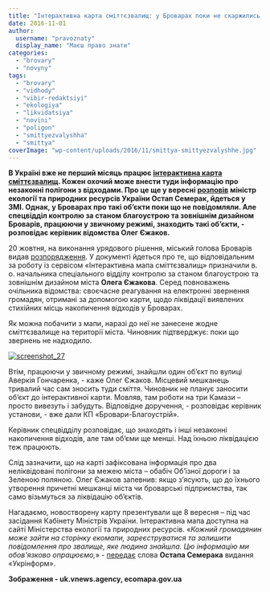 ```yaml
---
title: "Інтерактивна карта сміттєзвалищ: у Броварах поки не скаржились, хоча незаконні відходи знаходять"
date: 2016-11-01
author: 
  username: "pravoznaty"
  display_name: "Маєш право знати"
categories: 
  - "brovary"
  - "novyny"
tags: 
  - "brovary"
  - "vidhody"
  - "vibir-redaktsiyi"
  - "ekologiya"
  - "likvidatsiya"
  - "novini"
  - "poligon"
  - "smittyezvalyshha"
  - "smittya"
coverImage: "wp-content/uploads/2016/11/smittya-smittyezvalyshhe.jpg"
---
```


**В Україні вже не перший місяць працює [інтерактивна карта сміттєзвалищ](https://ecomapa.gov.ua/). Кожен охочий може внести туди інформацію про незаконні полігони з відходами. Про це ще у вересні [розповів](https://www.ukrinform.ua/rubric-society/2079574-na-kabmini-prezentuvali-iteraktivnu-mapu-zvalis.html) міністр екології та природних ресурсів України Остап Семерак, йдеться у ЗМІ. Однак, у Броварах про такі об’єкти поки що не повідомляли. Але спецвідділ контролю за станом благоустрою та зовнішнім дизайном Броварів, працюючи у звичному режимі, знаходить такі об’єкти, - розповідає керівник відомства Олег Єжаков.**

20 жовтня, на виконання урядового рішення, міський голова Броварів видав [розпорядження](https://brovary-rada.gov.ua/documents/24659.html). У документі йдеться про те, що відповідальним за роботу із сервісом «Інтерактивна мапа сміттєзвалищ» призначили в. о. начальника спеціального відділу контролю за станом благоустрою та зовнішнім дизайном міста **Олега Єжакова**. Серед повноважень очільника відомства: своєчасне реагування на електронні звернення громадян, отримані за допомогою карти, щодо ліквідації виявлених стихійних місць накопичення відходів у Броварах.

Як можна побачити з мапи, наразі до неї не занесене жодне сміттєзвалище на території міста. Чиновник підтверджує: поки що звернень не надходило.

[![screenshot_27](https://mpz.brovary.org/wp-content/uploads/2016/11/Screenshot_27.jpg)](https://mpz.brovary.org/wp-content/uploads/2016/11/Screenshot_27.jpg)

Втім, працюючи у звичному режимі, знайшли один об’єкт по вулиці Аверкія Гончаренка, - каже Олег Єжаков. Місцевий мешканець тривалий час сам зносить туди сміття. Чиновник не планує заносити об’єкт до інтерактивної карти. Мовляв, там роботи на три Камази – просто вивезуть і забудуть. Відповідне доручення, - розповідає керівник установи, - вже дали КП «Бровари-Благоустрій».

Керівник спецвідділу розповідає, що знаходять і інші незаконні накопичення відходів, але там об’єми ще менші. Над їхньою ліквідацією теж працюють.

Слід зазначити, що на карті зафіксована інформація про два неліквідовані полігони за межею міста – обабіч Об’їзної дороги і за Зеленою поляною. Олег Єжаков запевнив: якщо з’ясують, що до їхнього утворення причетні мешканці міста чи броварські підприємства, так само візьмуться за ліквідацію об’єктів.

Нагадаємо, новостворену карту презентували ще 8 вересня – під час засідання Кабінету Міністрів України. Інтерактивна мапа доступна на сайті Міністерства екології та природних ресурсів. «_Кожний громадянин може зайти на сторінку екомапи, зареєструватися та залишити повідомлення про звалище, яке людина знайшла. Цю інформацію ми обов'язково опрацюємо,_» - [передає](https://www.ukrinform.ua/rubric-society/2079574-na-kabmini-prezentuvali-iteraktivnu-mapu-zvalis.html#) слова **Остапа Семерака** видання «Укрінформ».

**Зображення - uk.vnews.agency, ecomapa.gov.ua**

